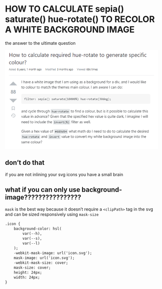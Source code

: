 # HOW TO CALCULATE sepia() saturate() hue-rotate() TO RECOLOR A WHITE BACKGROUND IMAGE

the answer to the ultimate question

![A Stack Overflow post titled “How to calculate required hue-rotate to generate specific colour?”](stackoverfow.png)

## don’t do that

if you are not inlining your svg icons  you have a small brain

## what if you can only use background-image????????????????

`mask` is the best way because it doesn’t require a `<clipPath>` tag in the svg and can be sized responsively using `mask-size`

```
.icon {
	background-color: hsl(
 		var(--h),
		var(--s),
		var(--l)
	);
	-webkit-mask-image: url('icon.svg');
	mask-image: url('icon.svg');
	-webkit-mask-size: cover;
	mask-size: cover;
	height: 24px;
	width: 24px;
}
```
